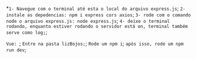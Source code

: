 *```1- Navegue com o terminal até esta o local do arquivo express.js```;
```2- instale as depedencias: npm i express cors axios```;
```3- rode com o comando node o arquivo express.js: node express.js```;
```4- deixe o terminal rodando, enquanto estiver rodando o servidor está on, terminal também serve como log;```;

```Vue: ```;
```Entre na pasta lizBojos;```;
```Rode um npm i```;
```após isso, rode um npm run dev```;


